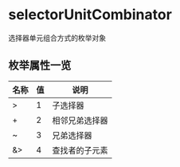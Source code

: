 # selectorUnitCombinator

选择器单元组合方式的枚举对象

## 枚举属性一览

名称 | 值 | 说明
---- | ---- | ----
\> | 1 | 子选择器
\+ | 2 | 相邻兄弟选择器
~ | 3 | 兄弟选择器
&\> | 4 | 查找者的子元素
